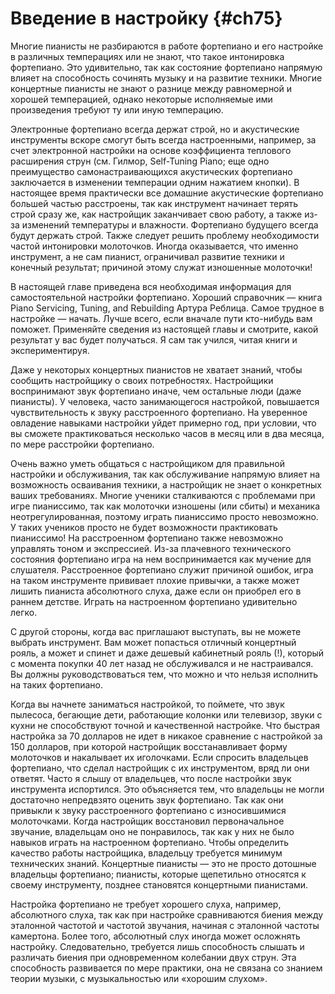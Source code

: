 # Введение в настройку {#ch75}

Многие пианисты не разбираются в работе фортепиано и его настройке в различных темперациях или не знают, что такое интонировка фортепиано. Это удивительно, так как состояние фортепиано напрямую влияет на способность сочинять музыку и на развитие техники. Многие концертные пианисты не знают о разнице между равномерной и хорошей темперацией, однако некоторые исполняемые ими произведения требуют ту или иную темперацию.

Электронные фортепиано всегда держат строй, но и акустические инструменты вскоре смогут быть всегда настроенными, например, за счет электронной настройки на основе коэффициента теплового расширения струн (см. Гилмор, Self-Tuning Piano; еще одно преимущество самонастраивающихся акустических фортепиано заключается в изменении темперации одним нажатием кнопки). В настоящее время практически все домашние акустические фортепиано большей частью расстроены, так как инструмент начинает терять строй сразу же, как настройщик заканчивает свою работу, а также из-за изменений температуры и влажности. Фортепиано будущего всегда будут держать строй. Также следует решить проблему необходимости частой интонировки молоточков. Иногда оказывается, что именно инструмент, а не сам пианист, ограничивал развитие техники и конечный результат; причиной этому служат изношенные молоточки!

В настоящей главе приведена вся необходимая информация для самостоятельной настройки фортепиано. Хороший справочник — книга Piano Servicing, Tuning, and Rebuilding Артура Реблица. Самое трудное в настройке — начать. Лучше всего, если вначале пути кто-нибудь вам поможет. Применяйте сведения из настоящей главы и смотрите, какой результат у вас будет получаться. Я сам так учился, читая книги и экспериментируя.

Даже у некоторых концертных пианистов не хватает знаний, чтобы сообщить настройщику о своих потребностях. Настройщики воспринимают звук фортепиано иначе, чем остальные люди (даже пианисты). У человека, часто занимающегося настройкой, повышается чувствительность к звуку расстроенного фортепиано. На уверенное овладение навыками настройки уйдет примерно год, при условии, что вы сможете практиковаться несколько часов в месяц или в два месяца, по мере расстройки фортепиано.

Очень важно уметь общаться с настройщиком для правильной настройки и обслуживания, так как обслуживание напрямую влияет на возможность осваивания техники, а настройщик не знает о конкретных ваших требованиях. Многие ученики сталкиваются с проблемами при игре пианиссимо, так как молоточки изношены (или сбиты) и механика неотрегулированная, поэтому играть пианиссимо просто невозможно. У таких учеников просто не будет возможности практиковать пианиссимо! На расстроенном фортепиано также невозможно управлять тоном и экспрессией. Из-за плачевного технического состояния фортепиано игра на нем воспринимается как мучение для слушателя. Расстроенное фортепиано служит причиной ошибок, игра на таком инструменте прививает плохие привычки, а также может лишить пианиста абсолютного слуха, даже если он приобрел его в раннем детстве. Играть на настроенном фортепиано удивительно легко.

С другой стороны, когда вас приглашают выступать, вы не можете выбрать инструмент. Вам может попасться отличный концертный рояль, а может и спинет и даже дешевый кабинетный рояль (!), который с момента покупки 40 лет назад не обслуживался и не настраивался. Вы должны руководствоваться тем, что можно и что нельзя исполнить на таких фортепиано.

Когда вы начнете заниматься настройкой, то поймете, что звук пылесоса, бегающие дети, работающие колонки или телевизор, звуки с кухни не способствуют точной и качественной настройке. Что быстрая настройка за 70 долларов не идет в никакое сравнение с настройкой за 150 долларов, при которой настройщик восстанавливает форму молоточков и накалывает их иголочками. Если спросить владельцев фортепиано, что сделал настройщик с их инструментом, вряд ли они ответят. Часто я слышу от владельцев, что после настройки звук инструмента испортился. Это объясняется тем, что владельцы не могли достаточно непредвзято оценить звук фортепиано. Так как они привыкли к звуку расстроенного фортепиано с износившимися молоточками. Когда настройщик восстановил первоначальное звучание, владельцам оно не понравилось, так как у них не было навыков играть на настроенном фортепиано. Чтобы определить качество работы настройщика, владельцу требуется минимум технических знаний. Концертные пианисты — это не просто дотошные владельцы фортепиано; пианисты, которые щепетильно относятся к своему инструменту, позднее становятся концертными пианистами.

Настройка фортепиано не требует хорошего слуха, например, абсолютного слуха, так как при настройке сравниваются биения между эталонной частотой и частотой звучания, начиная с эталонной частоты камертона. Более того, абсолютный слух иногда может осложнять настройку. Следовательно, требуется лишь способность слышать и различать биения при одновременном колебании двух струн. Эта способность развивается по мере практики, она не связана со знанием теории музыки, с музыкальностью или «хорошим слухом».

